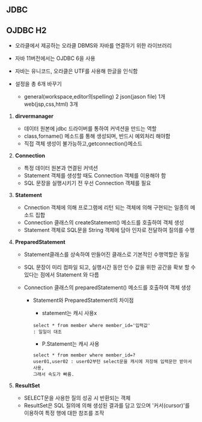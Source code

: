   
JDBC
-----    
    
## OJDBC H2    

  - 오라클에서 제공하는 오라클 DBMS와 자바를 연결하기 위한 라이브러리
  - 자바 11버전에서는 OJDBC 6을 사용

  - 자바는 유니코드, 오라클은 UTF를 사용해 한글을 인식함   
  
  - 설정을 총 6개 바꾸기    
      - general(workspace,editor의spelling) 2 json(jason file) 1개 web(jsp,css,html) 3개   


1. **dirvermanager**   
   - 데이터 원본에 jdbc 드라이버를 통하여 커넥션을 만드는 역할
   - class,forname() 메소드를 통해 생성되며, 반드시 예외처리 해야함
   - 직접 객체 생성이 불가능하고,getconnection()메소드    

2. **Connection**   
   - 특정 데이터 원본과 연결된 커넥션
   - Statement 객체를 생성할 때도 Connection 객체를 이용해야 함
   - SQL 문장을 실행시키기 전 우선 Connection 객체를 필요    
       
3. **Statement**    
   - Cnnection 객체에 의해 프로그램에 리턴 되는 객체에 의해 구현되는 일종의 메소드 집합
   - Connection 클래스의 createStatement() 메소드를 호출하여 객체 생성
   - Statement 객체로 SQL문을 String 객체에 담아 인자로 전달하여 질의를 수행    
   
4. **PreparedStatement**    
   - Statement클래스를 상속하여 만들어진 클래스로 기본적인 수행역할은 동일
   - SQL 문장이 미리 컴파일 되고, 실행시간 동안 인수 값을 위한 공간을 확보        할 수 있다는 점에서 Statement 와 다름
   - Connection 클래스의 preparedStatement() 메소드를 호출하여 객체 생성    
      
      - Statement와 PreparedStatement의 차이점   
        - statement는 캐시 사용x     
        ```
        select * from member where member_id='입력값'
        : 일일이 대조
        ```    
        
        - P.Statement는 캐시 사용
        ```
        select * from member where member_id=?
        user01,user02 : user02부턴 select문을 캐시에 저장해 입력문만 받아서 사용,     
        그래서 속도가 빠름.
        ```   
        

5. **ResultSet**   
   - SELECT문을 사용한 질의 성공 시 반환되는 객체
   - ResultSet은 SQL 질의에 의해 생성된 결과를 담고 있으며 '커서(cursor)'를       이용하여 특정 행에 대한 참조를 조작     

 
